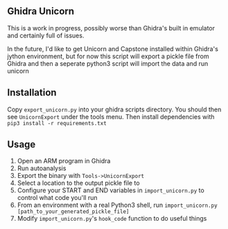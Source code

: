Ghidra Unicorn
------
This is a work in progress, possibly worse than Ghidra's built in emulator and certainly full of issues.

In the future, I'd like to get Unicorn and Capstone installed within Ghidra's jython environment, but for now this script
will export a pickle file from Ghidra and then a seperate python3 script will import the data and run unicorn

## Installation
Copy `export_unicorn.py` into your ghidra scripts directory. You should then see `UnicornExport` under the tools menu.
Then install dependencies with `pip3 install -r requirements.txt`

## Usage
1. Open an ARM program in Ghidra
2. Run autoanalysis
3. Export the binary with `Tools->UnicornExport`
4. Select a location to the output pickle file to
5. Configure your START and END variables in `import_unicorn.py` to control what code you'll run
6. From an environment with a real Python3 shell, run `import_unicorn.py [path_to_your_generated_pickle_file]`
7. Modify `import_unicorn.py`'s `hook_code` function to do useful things


